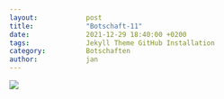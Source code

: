 ```yaml
---
layout:            post
title:             "Botschaft-11"
date:              2021-12-29 18:40:00 +0200
tags:              Jekyll Theme GitHub Installation
category:          Botschaften
author:            jan
---
```


![](//www.youtube.com/watch?v=XtqyrezoxXw)
